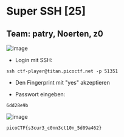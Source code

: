 # Super SSH [25]
## Team: patry, Noerten, z0

![image](https://github.com/HAW-THL/Write-ups/assets/90260119/02c27ed8-6e96-4acd-9f26-9ea9408cb957)

- Login mit SSH:

```
ssh ctf-player@titan.picoctf.net -p 51351
```

- Den Fingerprint mit "yes" akzeptieren

- Passwort eingeben:
```
6dd28e9b
```

![image](https://github.com/HAW-THL/Write-ups/assets/90260119/8d44d78a-8432-4d23-97bf-6edc623e1437)

```
picoCTF{s3cur3_c0nn3ct10n_5d09a462}
```
